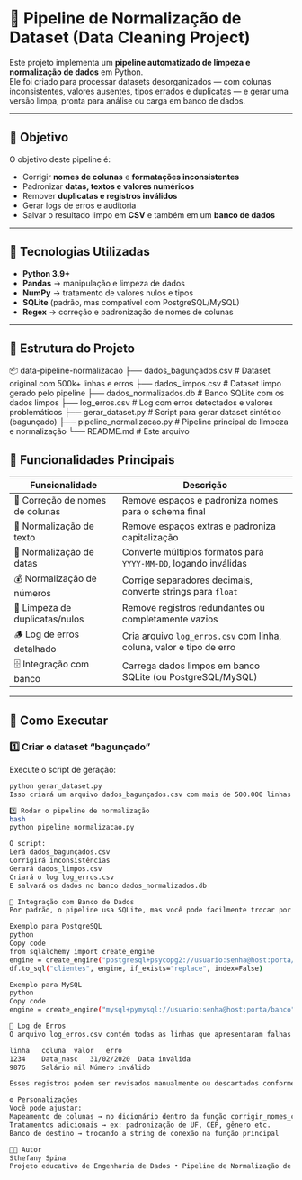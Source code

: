 # 🧹 Pipeline de Normalização de Dataset (Data Cleaning Project)

Este projeto implementa um **pipeline automatizado de limpeza e normalização de dados** em Python.  
Ele foi criado para processar datasets desorganizados — com colunas inconsistentes, valores ausentes, tipos errados e duplicatas — e gerar uma versão limpa, pronta para análise ou carga em banco de dados.

---

## 🚀 Objetivo

O objetivo deste pipeline é:
- Corrigir **nomes de colunas** e **formatações inconsistentes**  
- Padronizar **datas, textos e valores numéricos**  
- Remover **duplicatas e registros inválidos**  
- Gerar logs de erros e auditoria  
- Salvar o resultado limpo em **CSV** e também em um **banco de dados**

---

## 🧠 Tecnologias Utilizadas

- **Python 3.9+**
- **Pandas** → manipulação e limpeza de dados  
- **NumPy** → tratamento de valores nulos e tipos  
- **SQLite** (padrão, mas compatível com PostgreSQL/MySQL)  
- **Regex** → correção e padronização de nomes de colunas  

---

## 📁 Estrutura do Projeto
📦 data-pipeline-normalizacao
├── dados_bagunçados.csv # Dataset original com 500k+ linhas e erros
├── dados_limpos.csv # Dataset limpo gerado pelo pipeline
├── dados_normalizados.db # Banco SQLite com os dados limpos
├── log_erros.csv # Log com erros detectados e valores problemáticos
├── gerar_dataset.py # Script para gerar dataset sintético (bagunçado)
├── pipeline_normalizacao.py # Pipeline principal de limpeza e normalização
└── README.md # Este arquivo

## 🧩 Funcionalidades Principais

| Funcionalidade | Descrição |
|----------------|------------|
| 🧾 Correção de nomes de colunas | Remove espaços e padroniza nomes para o schema final |
| 🧍 Normalização de texto | Remove espaços extras e padroniza capitalização |
| 📅 Normalização de datas | Converte múltiplos formatos para `YYYY-MM-DD`, logando inválidas |
| 💰 Normalização de números | Corrige separadores decimais, converte strings para `float` |
| 🧹 Limpeza de duplicatas/nulos | Remove registros redundantes ou completamente vazios |
| 🪵 Log de erros detalhado | Cria arquivo `log_erros.csv` com linha, coluna, valor e tipo de erro |
| 🗄️ Integração com banco | Carrega dados limpos em banco SQLite (ou PostgreSQL/MySQL) |

---

## 🧰 Como Executar

### 1️⃣ Criar o dataset “bagunçado”
Execute o script de geração:

```bash
python gerar_dataset.py
Isso criará um arquivo dados_bagunçados.csv com mais de 500.000 linhas e diversos erros intencionais.

2️⃣ Rodar o pipeline de normalização
bash
python pipeline_normalizacao.py

O script:
Lerá dados_bagunçados.csv
Corrigirá inconsistências
Gerará dados_limpos.csv
Criará o log log_erros.csv
E salvará os dados no banco dados_normalizados.db

🧱 Integração com Banco de Dados
Por padrão, o pipeline usa SQLite, mas você pode facilmente trocar por outro banco:

Exemplo para PostgreSQL
python
Copy code
from sqlalchemy import create_engine
engine = create_engine("postgresql+psycopg2://usuario:senha@host:porta/banco")
df.to_sql("clientes", engine, if_exists="replace", index=False)

Exemplo para MySQL
python
Copy code
engine = create_engine("mysql+pymysql://usuario:senha@host:porta/banco")

🧾 Log de Erros
O arquivo log_erros.csv contém todas as linhas que apresentaram falhas de conversão:

linha	coluna	valor	erro
1234	Data_nasc	31/02/2020	Data inválida
9876	Salário	mil	Número inválido

Esses registros podem ser revisados manualmente ou descartados conforme a política de qualidade dos dados.

⚙️ Personalizações
Você pode ajustar:
Mapeamento de colunas → no dicionário dentro da função corrigir_nomes_colunas
Tratamentos adicionais → ex: padronização de UF, CEP, gênero etc.
Banco de destino → trocando a string de conexão na função principal

👩‍💻 Autor
Sthefany Spina
Projeto educativo de Engenharia de Dados • Pipeline de Normalização de Datasets
